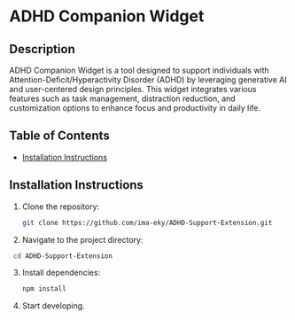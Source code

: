 # ADHD Companion Widget

## Description
ADHD Companion Widget is a tool designed to support individuals with Attention-Deficit/Hyperactivity Disorder (ADHD) by leveraging generative AI and user-centered design principles. This widget integrates various features such as task management, distraction reduction, and customization options to enhance focus and productivity in daily life.

## Table of Contents
- [Installation Instructions](#installation-instructions)



## Installation Instructions
1. Clone the repository:
   ```bash
   git clone https://github.com/ima-eky/ADHD-Support-Extension.git
   ```
2. Navigate to the project directory:
 ```bash
  cd ADHD-Support-Extension
```
3. Install dependencies:
   ``` bash
   npm install
   ```
4. Start developing.

